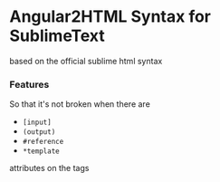 # Angular2HTML Syntax for SublimeText

based on the official sublime html syntax


### Features

So that it's not broken when there are

- `[input]`
- `(output)`
- `#reference`
- `*template`

attributes on the tags
